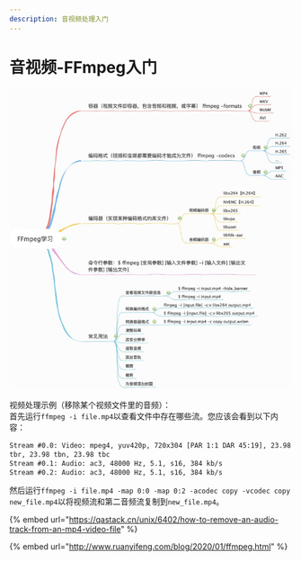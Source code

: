 ```yaml
---
description: 音视频处理入门
---
```


# 音视频-FFmpeg入门

![&#x77E5;&#x8BC6;&#x6846;&#x67B6;](../.gitbook/assets/image%20%2821%29.png)

视频处理示例（移除某个视频文件里的音频）：  
首先运行`ffmpeg -i file.mp4`以查看文件中存在哪些流。您应该会看到以下内容：

```text
Stream #0.0: Video: mpeg4, yuv420p, 720x304 [PAR 1:1 DAR 45:19], 23.98 tbr, 23.98 tbn, 23.98 tbc
Stream #0.1: Audio: ac3, 48000 Hz, 5.1, s16, 384 kb/s
Stream #0.2: Audio: ac3, 48000 Hz, 5.1, s16, 384 kb/s
```

然后运行`ffmpeg -i file.mp4 -map 0:0 -map 0:2 -acodec copy -vcodec copy new_file.mp4`以将视频流和第二音频流复制到`new_file.mp4`。



{% embed url="https://qastack.cn/unix/6402/how-to-remove-an-audio-track-from-an-mp4-video-file" %}



{% embed url="http://www.ruanyifeng.com/blog/2020/01/ffmpeg.html" %}



